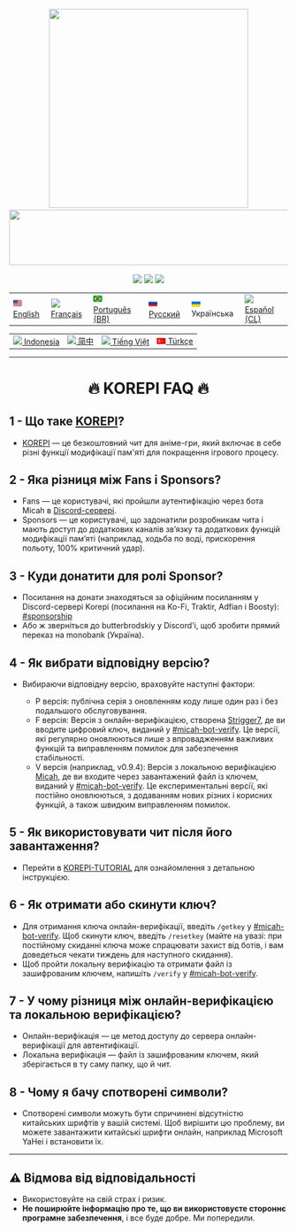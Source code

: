 <p align="center">
  <a href="#"><img width="360" height="360" src="https://media.discordapp.net/attachments/1033549666769449002/1107009612210765955/matches.png"></a>
  <a href="#"><img width="650" height="100" src="https://share.creavite.co/FBkHy3zbN4CgWCr0.gif"></a>
</p>

<p align="center">
	<a href="https://github.com/Korepi/keyauth-cpp-library/releases"><img src="https://img.shields.io/github/downloads/Korepi/keyauth-cpp-library/total.svg?style=for-the-badge&color=darkcyan"></a>
	<a href="https://github.com/Korepi/Korepi/graphs/contributors"><img src="https://img.shields.io/github/contributors/Korepi/Korepi?style=for-the-badge&color=darkcyan"></a>
	<a href="https://discord.gg/cottonbuds"><img src="https://img.shields.io/discord/440536354544156683?label=Discord&logo=discord&style=for-the-badge&color=darkviolet"></a>
</p>

<div align="center">
<table>
  <tr>
    <td valign="center"><a href="README.md"><img src="https://github.com/twitter/twemoji/blob/master/assets/svg/1f1fa-1f1f8.svg" width="16"/> English</td>
    <td valign="center"><a href="README_fr-fr.md"><img src="https://em-content.zobj.net/thumbs/160/twitter/154/flag-for-france_1f1eb-1f1f7.png" width="16"/> Français</td>
    <td valign="center"><a href="README_pt-br.md"><img src="https://github.com/twitter/twemoji/blob/master/assets/svg/1f1e7-1f1f7.svg" width="16"/> Português (BR)</td>
    <td valign="center"><a href="README_ru-ru.md"><img src="https://github.com/twitter/twemoji/blob/master/assets/svg/1f1f7-1f1fa.svg" width="16"/> Русский</a></td>
    <td valign="center"><img src="https://github.com/Andrew1397/Ukraine/blob/main/Flag_of_Ukraine.png" width="16"/> Українська</a></td>
    <td valign="center"><a href="README_es-cl.md"><img src="https://twemoji.maxcdn.com/v/13.0.0/svg/1f1e8-1f1f1.svg" width="16"/> Español (CL)</td>
      
  </tr>
</table>
</div>
<div align="center">
<table>
  <tr>
    <td valign="center"><a href="README_id-id.md"><img src="https://em-content.zobj.net/thumbs/120/twitter/351/flag-indonesia_1f1ee-1f1e9.png" width="16"/> Indonesia</td>
    <td valign="center"><a href="README_zh-cn.md"><img src="https://em-content.zobj.net/thumbs/120/twitter/351/flag-china_1f1e8-1f1f3.png" width="16"/> 简中</a></td> 
    <td valign="center"><a href="README_vi-vn.md"><img src="https://em-content.zobj.net/thumbs/120/twitter/351/flag-vietnam_1f1fb-1f1f3.png" width="16"/> Tiếng Việt </a></td>
    <td valign="center"><a href="README_vi-vn.md"><img src="https://raw.githubusercontent.com/hampusborgos/country-flags/ba2cf4101bf029d2ada26da2f95121de74581a4d/svg/tr.svg" width="16"/> Türkçe </a></td>
  </tr>
</table>
</div>
	    
---
<div align="center">
  
# 🔥 KOREPI FAQ 🔥

</div>

## 1 - Що таке [KOREPI](https://github.com/Korepi/Korepi)?

- [KOREPI](https://github.com/Korepi/Korepi) — це безкоштовний чит для аніме-гри, який включає в себе різні функції модифікації пам'яті для покращення ігрового процесу.

## 2 - Яка різниця між Fans і Sponsors?

- Fans — це користувачі, які пройшли аутентифікацію через бота Micah в [Discord-сервері](https://discord.gg/cottonbuds).
- Sponsors — це користувачі, що задонатили розробникам чита і мають доступ до додаткових каналів зв’язку та додаткових функцій модифікації пам’яті (наприклад, ходьба по воді, прискорення польоту, 100% критичний удар).

## 3 - Куди донатити для ролі Sponsor?

- Посилання на донати знаходяться за офіційним посиланням у Discord-сервері Korepi (посилання на Ko-Fi, Traktir, Adfian і Boosty): [#sponsorship](https://discord.com/channels/1069057220802781265/1097565269985071205)
- Або ж зверніться до butterbrodskiy у Discord'і, щоб зробити прямий переказ на monobank (Україна).

## 4 - Як вибрати відповідну версію?

- Вибираючи відповідну версію, враховуйте наступні фактори:

  - P версія: публічна серія з оновленням коду лише один раз і без подальшого обслуговування.
  - F версія: Версія з онлайн-верифікацією, створена [Strigger7](https://github.com/Strigger7), де ви вводите цифровий ключ, виданий у [#micah-bot-verify](https://discord.com/channels/1069057220802781265/1109781322005741658). Це версії, які регулярно оновлюються лише з впровадженням важливих функцій та виправленням помилок для забезпечення стабільності.
  - V версія (наприклад, v0.9.4): Версія з локальною верифікацією [Micah](https://github.com/Micah123321), де ви входите через завантажений файл із ключем, виданий у [#micah-bot-verify](https://discord.com/channels/1069057220802781265/1109781322005741658). Це експериментальні версії, які постійно оновлюються, з додаванням нових різних і корисних функцій, а також швидким виправленням помилок.

## 5 - Як використовувати чит після його завантаження?

- Перейти в [KOREPI-TUTORIAL](https://github.com/Korepi/Korepi-Tutorial) для ознайомлення з детальною інструкцією.

## 6 - Як отримати або скинути ключ?

- Для отримання ключа онлайн-верифікації, введіть `/getkey` у ⁠[#micah-bot-verify](https://discord.com/channels/1069057220802781265/1109781322005741658). Щоб скинути ключ, введіть `/resetkey` (майте на увазі: при постійному скиданні ключа може спрацювати захист від ботів, і вам доведеться чекати тиждень для наступного скидання).
- Щоб пройти локальну верифікацію та отримати файл із зашифрованим ключем, напишіть `/verify` у ⁠[#micah-bot-verify](https://discord.com/channels/1069057220802781265/1109781325).

## 7 - У чому різниця між онлайн-верифікацією та локальною верифікацією?

- Онлайн-верифікація — це метод доступу до сервера онлайн-верифікації для автентифікації.
- Локальна верифікація — файл із зашифрованим ключем, який зберігається в ту саму папку, що й чит.

## 8 - Чому я бачу спотворені символи?

- Спотворені символи можуть бути спричинені відсутністю китайських шрифтів у вашій системі. Щоб вирішити цю проблему, ви можете завантажити китайські шрифти онлайн, наприклад Microsoft YaHei і встановити їх.

---

## ⚠ Відмова від відповідальності

- Використовуйте на свій страх і ризик.
- **Не поширюйте інформацію про те, що ви використовуєте стороннє програмне забезпечення**, і все буде добре. Ми попередили.
